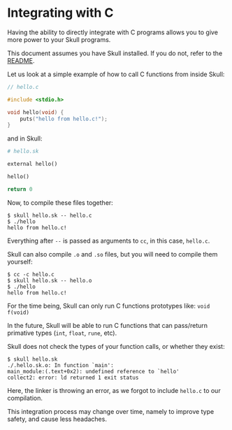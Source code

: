 # Integrating with C

Having the ability to directly integrate with C programs allows you to give more power to your Skull programs.

This document assumes you have Skull installed. If you do not, refer to the [README](/README.md#setup).

Let us look at a simple example of how to call C functions from inside Skull:

```c
// hello.c

#include <stdio.h>

void hello(void) {
	puts("hello from hello.c!");
}
```

and in Skull:

```python
# hello.sk

external hello()

hello()

return 0
```

Now, to compile these files together:

```
$ skull hello.sk -- hello.c
$ ./hello
hello from hello.c!
```

Everything after `--` is passed as arguments to `cc`, in this case, `hello.c`.

Skull can also compile `.o` and `.so` files, but you will need to compile them yourself:

```
$ cc -c hello.c
$ skull hello.sk -- hello.o
$ ./hello
hello from hello.c!
```

For the time being, Skull can only run C functions prototypes like: `void f(void)`

In the future, Skull will be able to run C functions that can pass/return primative types (`int`, `float`, `rune`, etc).

Skull does not check the types of your function calls, or whether they exist:

```
$ skull hello.sk
./.hello.sk.o: In function `main':
main_module:(.text+0x2): undefined reference to `hello'
collect2: error: ld returned 1 exit status
```

Here, the linker is throwing an error, as we forgot to include `hello.c` to our compilation.

This integration process may change over time, namely to improve type safety, and cause less headaches.